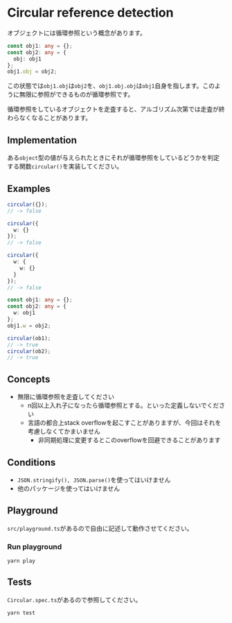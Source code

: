 # Circular reference detection

オブジェクトには循環参照という概念があります。

```typescript
const obj1: any = {};
const obj2: any = {
  obj: obj1
};
obj1.obj = obj2;
```

この状態では`obj1.obj`は`obj2`を、`obj1.obj.obj`は`obj1`自身を指します。このように無限に参照ができるものが循環参照です。

循環参照をしているオブジェクトを走査すると、アルゴリズム次第では走査が終わらなくなることがあります。

## Implementation

ある`object`型の値が与えられたときにそれが循環参照をしているどうかを判定する関数`circular()`を実装してください。

## Examples

```typescript
circular({});
// -> false

circular({
  w: {}
});
// -> false

circular({
  w: {
    w: {}
  }
});
// -> false

const obj1: any = {};
const obj2: any = {
  w: obj1
};
obj1.w = obj2;

circular(ob1);
// -> true
circular(ob2);
// -> true
```

## Concepts

* 無限に循環参照を走査してください
    * n回以上入れ子になったら循環参照とする。といった定義しないでください
    * 言語の都合上stack overflowを起こすことがありますが、今回はそれを考慮しなくてかまいません
        * 非同期処理に変更するとこのoverflowを回避できることがあります

## Conditions

* `JSON.stringify(), JSON.parse()`を使ってはいけません
* 他のパッケージを使ってはいけません

## Playground

`src/playground.ts`があるので自由に記述して動作させてください。

### Run playground

```
yarn play
```

## Tests

`Circular.spec.ts`があるので参照してください。

```
yarn test
```